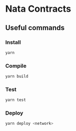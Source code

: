 # Nata Contracts

## Useful commands

### Install

```bash
yarn
```

### Compile

```bash
yarn build
```

### Test

```bash
yarn test
```

### Deploy

```bash
yarn deploy <network>
```
